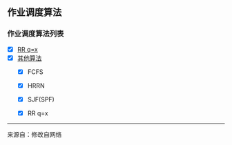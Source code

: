 ## 作业调度算法



### 作业调度算法列表

- [x] [RR q=x](RR)
- [x] [其他算法](Other)
  - [x] FCFS
  - [x] HRRN
  - [x] SJF(SPF)
  - [x] RR q=x



<hr>

来源自：修改自网络
